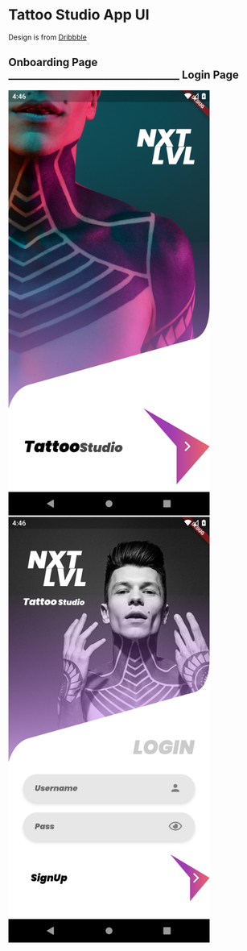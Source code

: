 # Tattoo Studio App UI
Design is from [Dribbble](https://dribbble.com/shots/7239766-NXT-LVL-Tattoo-Studio-App-Free-Download)

## Onboarding Page __________________________________ Login Page
<img src="screenshots/onBoarding.png" width = "400"> <img src="screenshots/login.png" width = "400">


